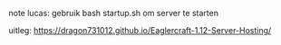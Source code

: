 note lucas: gebruik bash startup.sh om server te starten 

uitleg:
https://dragon731012.github.io/Eaglercraft-1.12-Server-Hosting/
